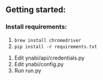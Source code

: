 ## Getting started:

### Install requirements:

1. `brew install chromedriver`
2. `pip install -r requirements.txt`

1) Edit ynabi/api/credentials.py
2) Edit ynabi/config.py
3) Run run.py
